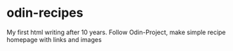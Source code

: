 # odin-recipes
My first html writing after 10 years. Follow Odin-Project, make simple recipe homepage with links and images
